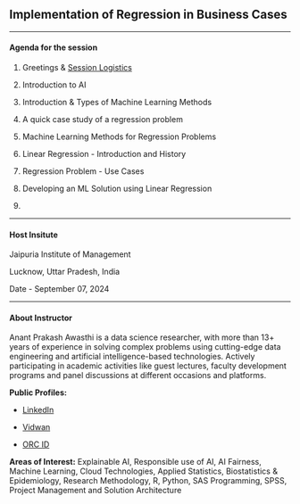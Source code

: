 ## Implementation of Regression in Business Cases

---

#### Agenda for the session

1. Greetings & [Session Logistics](Logistics.md)

2. Introduction to AI

3. Introduction & Types of Machine Learning Methods

4. A quick case study of a regression problem

5. Machine Learning Methods for Regression Problems

6. Linear Regression - Introduction and History

7. Regression Problem - Use Cases

8. Developing an ML Solution using Linear Regression

9. 

---

#### **Host Insitute**

Jaipuria Institute of Management

Lucknow, Uttar Pradesh, India 

Date - September 07, 2024

---

#### About Instructor

Anant Prakash Awasthi is a data science researcher, with more than 13+ years of experience in solving complex problems using cutting-edge data engineering and artificial intelligence-based technologies. Actively participating in academic activities like guest lectures, faculty development programs and panel discussions at different occasions and platforms.   

**Public Profiles:**

- [LinkedIn](https://www.linkedin.com/in/anantawasthi/)

- [Vidwan](https://vidwan.inflibnet.ac.in/profile/373088)

- [ORC ID](https://orcid.org/0000-0001-7793-8521)

**Areas of Interest:** Explainable AI, Responsible use of AI, AI Fairness, Machine Learning, Cloud Technologies, Applied Statistics, Biostatistics & Epidemiology, Research Methodology, R, Python, SAS Programming, SPSS, Project Management and Solution Architecture

